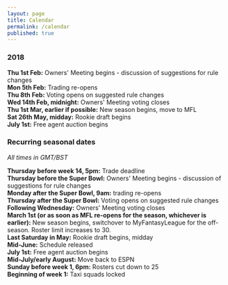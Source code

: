 ```yaml
---
layout: page
title: Calendar
permalink: /calendar
published: true
---
```


### 2018

**Thu 1st Feb:** Owners' Meeting begins - discussion of suggestions for rule changes  
**Mon 5th Feb:** Trading re-opens  
**Thu 8th Feb:** Voting opens on suggested rule changes  
**Wed 14th Feb, midnight:** Owners' Meeting voting closes  
**Thu 1st Mar, earlier if possible:** New season begins, move to MFL    
**Sat 26th May, midday:** Rookie draft begins  
**July 1st:** Free agent auction begins

### Recurring seasonal dates

*All times in GMT/BST*

**Thursday before week 14, 5pm:** Trade deadline  
**Thursday before the Super Bowl:** Owners' Meeting begins - discussion of suggestions for rule changes  
**Monday after the Super Bowl, 9am:** trading re-opens  
**Thursday after the Super Bowl:** Voting opens on suggested rule changes  
**Following Wednesday:** Owners' Meeting voting closes  
**March 1st (or as soon as MFL re-opens for the season, whichever is earlier):** New season begins, switchover to MyFantasyLeague for the off-season. Roster limit increases to 30.  
**Last Saturday in May:** Rookie draft begins, midday  
**Mid-June:** Schedule released  
**July 1st:** Free agent auction begins  
**Mid-July/early August:** Move back to ESPN  
**Sunday before week 1, 6pm:** Rosters cut down to 25  
**Beginning of week 1:** Taxi squads locked
